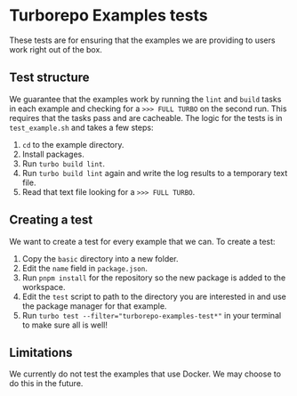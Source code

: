 # Turborepo Examples tests

These tests are for ensuring that the examples we are providing to users work right out of the box.

## Test structure

We guarantee that the examples work by running the `lint` and `build` tasks in each example and checking for a `>>> FULL TURBO` on the second run. This requires that the tasks pass and are cacheable. The logic for the tests is in `test_example.sh` and takes a few steps:

1. `cd` to the example directory.
2. Install packages.
3. Run `turbo build lint`.
4. Run `turbo build lint` again and write the log results to a temporary text file.
5. Read that text file looking for a `>>> FULL TURBO`.

## Creating a test

We want to create a test for every example that we can. To create a test:

1. Copy the `basic` directory into a new folder.
2. Edit the `name` field in `package.json`.
3. Run `pnpm install` for the repository so the new package is added to the workspace.
4. Edit the `test` script to path to the directory you are interested in and use the package manager for that example.
5. Run `turbo test --filter="turborepo-examples-test*"` in your terminal to make sure all is well!

## Limitations

We currently do not test the examples that use Docker. We may choose to do this in the future.
